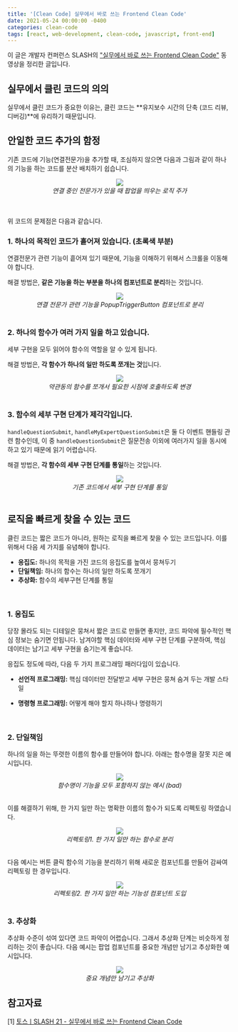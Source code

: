```yaml
---
title: '[Clean Code] 실무에서 바로 쓰는 Frontend Clean Code'
date: 2021-05-24 00:00:00 -0400
categories: clean-code
tags: [react, web-development, clean-code, javascript, front-end]
---
```


이 글은 개발자 컨퍼런스 SLASH의 ["실무에서 바로 쓰는 Frontend Clean Code"](https://www.youtube.com/watch?v=edWbHp_k_9Y) 동영상을 정리한 글입니다. 



## 실무에서 클린 코드의 의의

실무에서 클린 코드가 중요한 이유는, 클린 코드는 **유지보수 시간의 단축 (코드 리뷰, 디버깅)**에 유리하기 때문입니다.



## 안일한 코드 추가의 함정

기존 코드에 기능(연결전문가)을 추가할 때, 조심하지 않으면 다음과 그림과 같이 하나의 기능을 하는 코드를 분산 배치하기 쉽습니다. 

<div style="text-align:center"><img src="https://user-images.githubusercontent.com/71360682/119293520-86a06000-bc8d-11eb-86e5-6fea1428be64.png" /></div>

<div align="center">
  <i>연결 중인 전문가가 있을 때 팝업을 띄우는 로직 주가 </i>
</div>

<br/>
<br/>
 
위 코드의 문제점은 다음과 같습니다.

### **1. 하나의 목적인 코드가 흩어져 있습니다. (초록색 부분)**


연결전문가 관련 기능이 흩어져 있기 때문에, 기능을 이해하기 위해서 스크롤을 이동해야 합니다. 


해결 방법은, **같은 기능을 하는 부분을 하나의 컴포넌트로 분리**하는 것입니다.

<div style="text-align:center"><img src="https://user-images.githubusercontent.com/71360682/119295381-a89be180-bc91-11eb-8122-9cb71e194e6d.png" /></div>

<div align="center">
  <i> 연결 전문가 관련 기능을 PopupTriggerButton 컴포넌트로 분리 </i>
</div>

<br/>


### **2. 하나의 함수가 여러 가지 일을 하고 있습니다.**

세부 구현을 모두 읽어야 함수의 역할을 알 수 있게 됩니다. 

해결 방법은, **각 함수가 하나의 일만 하도록 쪼개는 것**입니다.



<div style="text-align:center"><img src="https://user-images.githubusercontent.com/71360682/119295397-b6e9fd80-bc91-11eb-92a8-2978b6bd850f.png" /></div>


<div align="center">
  <i> 약관동의 함수를 쪼개서 필요한 시점에 호출하도록 변경 </i>
</div>

<br/>

### **3. 함수의 세부 구현 단계가 제각각입니다.**

`handleQuestionSubmit`, `handleMyExpertQuestionSubmit`은 둘 다 이벤트 핸들링 관련 함수인데, 이 중 `handleQuestionSubmit`은 질문전송 이외에 여러가지 일을 동시에 하고 있기 때문에 읽기 어렵습니다.

해결 방법은, **각 함수의 세부 구현 단계를 통일**하는 것입니다.

<div style="text-align:center"><img src="https://user-images.githubusercontent.com/71360682/119295352-98840200-bc91-11eb-81b7-febe7c4c1f54.png" /></div>

<div align="center">
  <i> 기존 코드에서 세부 구현 단계를 통일 </i>
</div>

<br/>

## 로직을 빠르게 찾을 수 있는 코드

클린 코드는 짧은 코드가 아니라, 원하는 로직을 빠르게 찾을 수 있는 코드입니다. 이를 위해서 다음 세 가지를 유념해야 합니다.

- **응집도:** 하나의 목적을 가진 코드의 응집도를 높여서 뭉쳐두기
- **단일책임:** 하나의 함수는 하나의 일만 하도록 쪼개기
- **추상화:** 함수의 세부구현 단계를 통일

<br/>

### **1. 응집도**

당장 몰라도 되는 디테일은 뭉쳐서 짧은 코드로 만들면 좋지만, 코드 파악에 필수적인 핵심 정보는 숨기면 안됩니다. 남겨야할 핵심 데이터와 세부 구현 단계를 구분하여, 핵심 데이터는 남기고 세부 구현을 숨기는게 좋습니다. 

응집도 정도에 따라, 다음 두 가지 프로그래밍 패러다임이 있습니다.

- **선언적 프로그래밍:** 핵심 데이터만 전달받고 세부 구현은 뭉쳐 숨겨 두는 개발 스타일

- **명령형 프로그래밍:** 어떻게 해야 할지 하나하나 명령하기

<br/>


### **2. 단일책임**

하나의 일을 하는 뚜렷한 이름의 함수를 만들어야 합니다. 아래는 함수명을 잘못 지은 예시입니다.

<div style="text-align:center"><img src="https://user-images.githubusercontent.com/71360682/119297798-a4be8e00-bc96-11eb-97b9-00a69efe1c1a.png" /></div>

<div align="center">
  <i> 함수명이 기능을 모두 포함하지 않는 예시 (bad) </i>
</div>

<br/>

이를 해결하기 위해, 한 가지 일만 하는 명확한 이름의 함수가 되도록 리펙토링 하였습니다.

<div style="text-align:center"><img src="https://user-images.githubusercontent.com/71360682/119297958-f8c97280-bc96-11eb-8ec9-a1259e64c262.png" /></div>


<div align="center">
  <i> 리펙토링1. 한 가지 일만 하는 함수로 분리 </i>
</div>

<br/>

다음 예시는 버튼 클릭 함수의 기능을 분리하기 위해 새로운 컴포넌트를 만들어 감싸여 리펙토링 한 경우입니다.

<div style="text-align:center"><img src="https://user-images.githubusercontent.com/71360682/119298127-5c53a000-bc97-11eb-919d-c558a78d6bc4.png" /></div>


<div align="center">
  <i> 리펙토링2. 한 가지 일만 하는 기능성 컴포넌트 도입</i>
</div>

<br/>

### **3. 추상화**

추상화 수준이 섞여 있다면 코드 파악이 어렵습니다. 그래서 추상화 단계는 비슷하게 정리하는 것이 좋습니다. 다음 예시는 팝업 컴포넌트를 중요한 개념만 남기고 추상화한 예시입니다.


<div style="text-align:center"><img src="https://user-images.githubusercontent.com/57972646/119589300-7d3e0180-be0d-11eb-82d2-379b12638364.png" /></div>


<div align="center">
  <i> 중요 개념만 남기고 추상화 </i>
</div>


## 참고자료 

[1] [토스ㅣSLASH 21 - 실무에서 바로 쓰는 Frontend Clean Code](https://www.youtube.com/watch?v=edWbHp_k_9Y)
